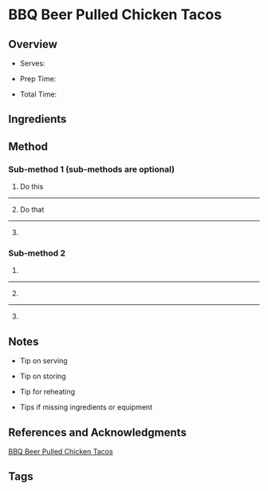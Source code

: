# BBQ Beer Pulled Chicken Tacos

## Overview

- Serves:

- Prep Time:

- Total Time:

## Ingredients



## Method

### Sub-method 1 (sub-methods are optional)

1. Do this
---
2. Do that
---
3.

### Sub-method 2

1.
---
2.
---
3.

## Notes

- Tip on serving

- Tip on storing

- Tip for reheating

- Tips if missing ingredients or equipment

## References and Acknowledgments

[BBQ Beer Pulled Chicken Tacos](https://www.halfbakedharvest.com/instant-pot-bbq-beer-pulled-chicken-tacos/#bo-recipe)

## Tags


